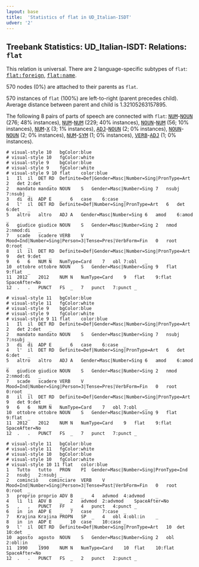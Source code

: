 ```yaml
---
layout: base
title:  'Statistics of flat in UD_Italian-ISDT'
udver: '2'
---
```


## Treebank Statistics: UD_Italian-ISDT: Relations: `flat`

This relation is universal.
There are 2 language-specific subtypes of `flat`: <tt><a href="it_isdt-dep-flat-foreign.html">flat:foreign</a></tt>, <tt><a href="it_isdt-dep-flat-name.html">flat:name</a></tt>.

570 nodes (0%) are attached to their parents as `flat`.

570 instances of `flat` (100%) are left-to-right (parent precedes child).
Average distance between parent and child is 1.32105263157895.

The following 8 pairs of parts of speech are connected with `flat`: <tt><a href="it_isdt-pos-NUM.html">NUM</a></tt>-<tt><a href="it_isdt-pos-NOUN.html">NOUN</a></tt> (276; 48% instances), <tt><a href="it_isdt-pos-NUM.html">NUM</a></tt>-<tt><a href="it_isdt-pos-NUM.html">NUM</a></tt> (229; 40% instances), <tt><a href="it_isdt-pos-NOUN.html">NOUN</a></tt>-<tt><a href="it_isdt-pos-NUM.html">NUM</a></tt> (56; 10% instances), <tt><a href="it_isdt-pos-NUM.html">NUM</a></tt>-<tt><a href="it_isdt-pos-X.html">X</a></tt> (3; 1% instances), <tt><a href="it_isdt-pos-ADJ.html">ADJ</a></tt>-<tt><a href="it_isdt-pos-NOUN.html">NOUN</a></tt> (2; 0% instances), <tt><a href="it_isdt-pos-NOUN.html">NOUN</a></tt>-<tt><a href="it_isdt-pos-NOUN.html">NOUN</a></tt> (2; 0% instances), <tt><a href="it_isdt-pos-NUM.html">NUM</a></tt>-<tt><a href="it_isdt-pos-SYM.html">SYM</a></tt> (1; 0% instances), <tt><a href="it_isdt-pos-VERB.html">VERB</a></tt>-<tt><a href="it_isdt-pos-ADJ.html">ADJ</a></tt> (1; 0% instances).


~~~ conllu
# visual-style 10	bgColor:blue
# visual-style 10	fgColor:white
# visual-style 9	bgColor:blue
# visual-style 9	fgColor:white
# visual-style 9 10 flat	color:blue
1	Il	il	DET	RD	Definite=Def|Gender=Masc|Number=Sing|PronType=Art	2	det	2:det	_
2	mandato	mandato	NOUN	S	Gender=Masc|Number=Sing	7	nsubj	7:nsubj	_
3	di	di	ADP	E	_	6	case	6:case	_
4	l'	il	DET	RD	Definite=Def|Number=Sing|PronType=Art	6	det	6:det	_
5	altro	altro	ADJ	A	Gender=Masc|Number=Sing	6	amod	6:amod	_
6	giudice	giudice	NOUN	S	Gender=Masc|Number=Sing	2	nmod	2:nmod:di	_
7	scade	scadere	VERB	V	Mood=Ind|Number=Sing|Person=3|Tense=Pres|VerbForm=Fin	0	root	0:root	_
8	il	il	DET	RD	Definite=Def|Gender=Masc|Number=Sing|PronType=Art	9	det	9:det	_
9	6	6	NUM	N	NumType=Card	7	obl	7:obl	_
10	ottobre	ottobre	NOUN	S	Gender=Masc|Number=Sing	9	flat	9:flat	_
11	2012	2012	NUM	N	NumType=Card	9	flat	9:flat	SpaceAfter=No
12	.	.	PUNCT	FS	_	7	punct	7:punct	_

~~~


~~~ conllu
# visual-style 11	bgColor:blue
# visual-style 11	fgColor:white
# visual-style 9	bgColor:blue
# visual-style 9	fgColor:white
# visual-style 9 11 flat	color:blue
1	Il	il	DET	RD	Definite=Def|Gender=Masc|Number=Sing|PronType=Art	2	det	2:det	_
2	mandato	mandato	NOUN	S	Gender=Masc|Number=Sing	7	nsubj	7:nsubj	_
3	di	di	ADP	E	_	6	case	6:case	_
4	l'	il	DET	RD	Definite=Def|Number=Sing|PronType=Art	6	det	6:det	_
5	altro	altro	ADJ	A	Gender=Masc|Number=Sing	6	amod	6:amod	_
6	giudice	giudice	NOUN	S	Gender=Masc|Number=Sing	2	nmod	2:nmod:di	_
7	scade	scadere	VERB	V	Mood=Ind|Number=Sing|Person=3|Tense=Pres|VerbForm=Fin	0	root	0:root	_
8	il	il	DET	RD	Definite=Def|Gender=Masc|Number=Sing|PronType=Art	9	det	9:det	_
9	6	6	NUM	N	NumType=Card	7	obl	7:obl	_
10	ottobre	ottobre	NOUN	S	Gender=Masc|Number=Sing	9	flat	9:flat	_
11	2012	2012	NUM	N	NumType=Card	9	flat	9:flat	SpaceAfter=No
12	.	.	PUNCT	FS	_	7	punct	7:punct	_

~~~


~~~ conllu
# visual-style 11	bgColor:blue
# visual-style 11	fgColor:white
# visual-style 10	bgColor:blue
# visual-style 10	fgColor:white
# visual-style 10 11 flat	color:blue
1	Tutto	tutto	PRON	PI	Gender=Masc|Number=Sing|PronType=Ind	2	nsubj	2:nsubj	_
2	cominciò	cominciare	VERB	V	Mood=Ind|Number=Sing|Person=3|Tense=Past|VerbForm=Fin	0	root	0:root	_
3	proprio	proprio	ADV	B	_	4	advmod	4:advmod	_
4	lì	lì	ADV	B	_	2	advmod	2:advmod	SpaceAfter=No
5	,	,	PUNCT	FF	_	4	punct	4:punct	_
6	in	in	ADP	E	_	7	case	7:case	_
7	Krajina	Krajina	PROPN	SP	_	4	obl	4:obl:in	_
8	in	in	ADP	E	_	10	case	10:case	_
9	l'	il	DET	RD	Definite=Def|Number=Sing|PronType=Art	10	det	10:det	_
10	agosto	agosto	NOUN	S	Gender=Masc|Number=Sing	2	obl	2:obl:in	_
11	1990	1990	NUM	N	NumType=Card	10	flat	10:flat	SpaceAfter=No
12	.	.	PUNCT	FS	_	2	punct	2:punct	_

~~~


